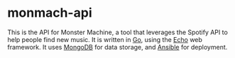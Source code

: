 # monmach-api

This is the API for Monster Machine, a tool that leverages the Spotify API to help people find new music. It is written in [Go](https://golang.org/), using the [Echo](https://github.com/labstack/echo) web framework. It uses [MongoDB](https://www.mongodb.com/) for data storage, and [Ansible](https://www.ansible.com/) for deployment.
